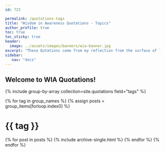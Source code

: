 ```yaml
---
id: 723    

permalink: /quotations-tags
title: "Wisdom in Awareness Quotations - Topics"
author_profile: true
toc: true
toc_sticky: true
header:
  image: ../assets/images/banners/wia-banner.jpg
excerpt: "These Qutations come from my reflection from the surface of lake called life. Great teachers like Mahatama Buddha, Lao Tzu, Adi Shankara, Ramakrushna Paramhamsa, Swami Vivekananda, Ramana Maharshi, J D Krishnamurthi, Osho, Sadguru, Swami Dayananda Sarawati, Swami Parmarthananda have shaped my mind and intellect"
sidebar:
   nav: "docs"
---
```


## Welcome to WIA Quotations!

{% include group-by-array collection=site.quotations field="tags" %}

{% for tag in group_names %}
{% assign posts = group_items[forloop.index0] %}

  <h1 id="{{ tag | slugify }}" class="archive__subtitle">{{ tag }}</h1>
  {% for post in posts %}
    {% include archive-single.html %}
  {% endfor %}
{% endfor %}

